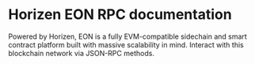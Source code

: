 # Horizen EON RPC documentation

Powered by Horizen, EON is a fully EVM-compatible sidechain and smart contract platform built with massive scalability in mind. Interact with this blockchain network via JSON-RPC methods.
